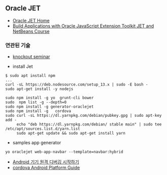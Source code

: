 ## Oracle JET
* [Oracle JET Home](https://www.oracle.com/webfolder/technetwork/jet/index.html)
* [Build Applications with Oracle JavaScript Extension Toolkit JET and NetBeans Course](https://apexapps.oracle.com/pls/apex/f?p=44785:141:100279372810182::::P141_PAGE_ID,P141_SECTION_ID:495,3581)
### 연관된 기술
* [knockout seminar](https://channel9.msdn.com/Events/MIX/MIX11/FRM08)

* install Jet
```
$ sudo apt install npm
...
curl -sL https://deb.nodesource.com/setup_13.x | sudo -E bash -
sudo apt-get install -y nodejs

sudo npm install -g yo  grunt-cli bower
sudo  npm list -g --depth=0
sudo npm install -g generator-oraclejet
sudo npm install -g   cordova
sudo curl -sL https://dl.yarnpkg.com/debian/pubkey.gpg | sudo apt-key add -
     echo "deb https://dl.yarnpkg.com/debian/ stable main" | sudo tee /etc/apt/sources.list.d/yarn.list
     sudo apt-get update && sudo apt-get install yarn

```
* samples app generator
```
yo oraclejet web-app-navbar --template=navbar:hybrid
```
* [Android 기기 원격 디버깅 시작하기](https://developers.google.com/web/tools/chrome-devtools/remote-debugging?utm_campaign=2016q3&utm_medium=redirect&utm_source=dcc)
* [cordova Android Platform Guide](https://cordova.apache.org/docs/en/latest/guide/platforms/android/index.html)
